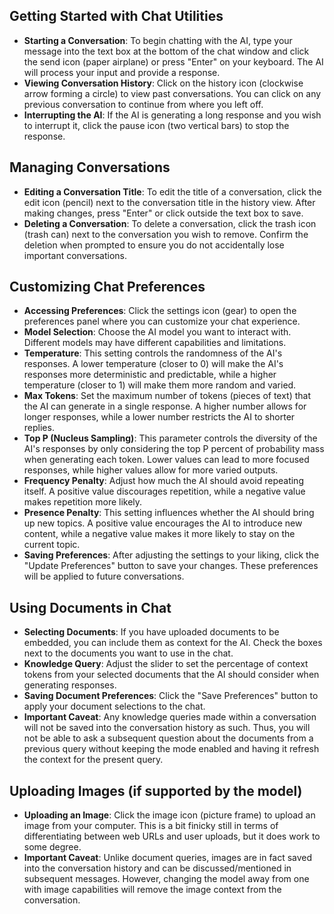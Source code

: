 ## Getting Started with Chat Utilities

- **Starting a Conversation**: To begin chatting with the AI, type your message into the text box at the bottom of the chat window and click the send icon (paper airplane) or press "Enter" on your keyboard. The AI will process your input and provide a response.
- **Viewing Conversation History**: Click on the history icon (clockwise arrow forming a circle) to view past conversations. You can click on any previous conversation to continue from where you left off.
- **Interrupting the AI**: If the AI is generating a long response and you wish to interrupt it, click the pause icon (two vertical bars) to stop the response.

## Managing Conversations

- **Editing a Conversation Title**: To edit the title of a conversation, click the edit icon (pencil) next to the conversation title in the history view. After making changes, press "Enter" or click outside the text box to save.
- **Deleting a Conversation**: To delete a conversation, click the trash icon (trash can) next to the conversation you wish to remove. Confirm the deletion when prompted to ensure you do not accidentally lose important conversations.

## Customizing Chat Preferences

- **Accessing Preferences**: Click the settings icon (gear) to open the preferences panel where you can customize your chat experience.
- **Model Selection**: Choose the AI model you want to interact with. Different models may have different capabilities and limitations.
- **Temperature**: This setting controls the randomness of the AI's responses. A lower temperature (closer to 0) will make the AI's responses more deterministic and predictable, while a higher temperature (closer to 1) will make them more random and varied.
- **Max Tokens**: Set the maximum number of tokens (pieces of text) that the AI can generate in a single response. A higher number allows for longer responses, while a lower number restricts the AI to shorter replies.
- **Top P (Nucleus Sampling)**: This parameter controls the diversity of the AI's responses by only considering the top P percent of probability mass when generating each token. Lower values can lead to more focused responses, while higher values allow for more varied outputs.
- **Frequency Penalty**: Adjust how much the AI should avoid repeating itself. A positive value discourages repetition, while a negative value makes repetition more likely.
- **Presence Penalty**: This setting influences whether the AI should bring up new topics. A positive value encourages the AI to introduce new content, while a negative value makes it more likely to stay on the current topic.
- **Saving Preferences**: After adjusting the settings to your liking, click the "Update Preferences" button to save your changes. These preferences will be applied to future conversations.

## Using Documents in Chat

- **Selecting Documents**: If you have uploaded documents to be embedded, you can include them as context for the AI. Check the boxes next to the documents you want to use in the chat.
- **Knowledge Query**: Adjust the slider to set the percentage of context tokens from your selected documents that the AI should consider when generating responses.
- **Saving Document Preferences**: Click the "Save Preferences" button to apply your document selections to the chat.
- **Important Caveat**: Any knowledge queries made within a conversation will not be saved into the conversation history as such. Thus, you will not be able to ask a subsequent question about the documents from a previous query without keeping the mode enabled and having it refresh the context for the present query.

## Uploading Images (if supported by the model)

- **Uploading an Image**: Click the image icon (picture frame) to upload an image from your computer. This is a bit finicky still in terms of differentiating between web URLs and user uploads, but it does work to some degree.
- **Important Caveat**: Unlike document queries, images are in fact saved into the conversation history and can be discussed/mentioned in subsequent messages. However, changing the model away from one with image capabilities will remove the image context from the conversation.